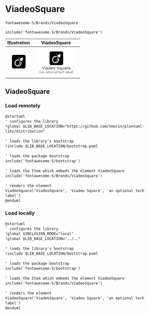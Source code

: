 # ViadeoSquare


```text
fontawesome-5/Brands/ViadeoSquare
```

```text
include('fontawesome-5/Brands/ViadeoSquare')
```



| Illustration | ViadeoSquare |
| :---: | :---: |
| ![illustration for Illustration](../../fontawesome-5/Brands/ViadeoSquare.png) | ![illustration for ViadeoSquare](../../fontawesome-5/Brands/ViadeoSquare.Local.png) |




## ViadeoSquare

### Load remotely
```plantuml
@startuml
' configures the library
!global $LIB_BASE_LOCATION="https://github.com/tmorin/plantuml-libs/distribution"

' loads the library's bootstrap
!include $LIB_BASE_LOCATION/bootstrap.puml

' loads the package bootstrap
include('fontawesome-5/bootstrap')

' loads the Item which embeds the element ViadeoSquare
include('fontawesome-5/Brands/ViadeoSquare')

' renders the element
ViadeoSquare('ViadeoSquare', 'Viadeo Square', 'an optional tech label')
@enduml
```

### Load locally
```plantuml
@startuml
' configures the library
!global $INCLUSION_MODE="local"
!global $LIB_BASE_LOCATION="../.."

' loads the library's bootstrap
!include $LIB_BASE_LOCATION/bootstrap.puml

' loads the package bootstrap
include('fontawesome-5/bootstrap')

' loads the Item which embeds the element ViadeoSquare
include('fontawesome-5/Brands/ViadeoSquare')

' renders the element
ViadeoSquare('ViadeoSquare', 'Viadeo Square', 'an optional tech label')
@enduml
```

